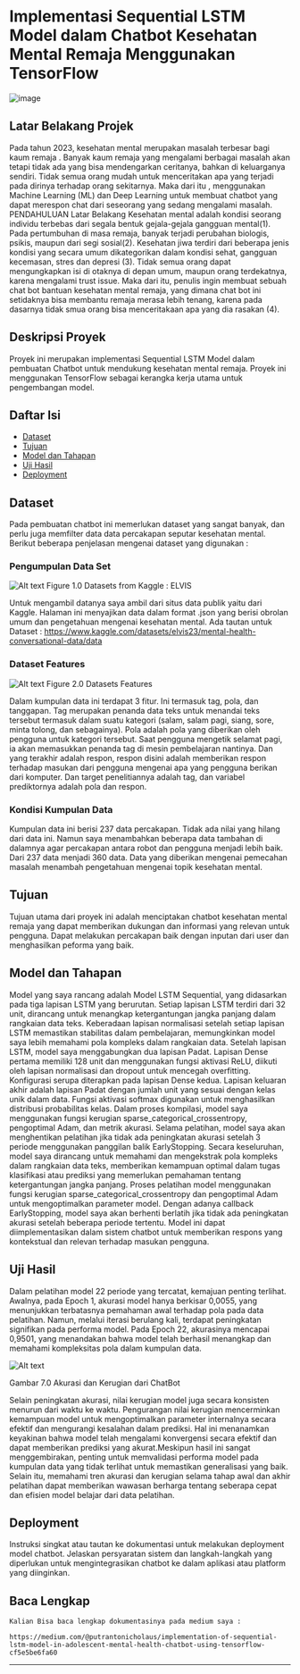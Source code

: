 # Implementasi Sequential LSTM Model dalam Chatbot Kesehatan Mental Remaja Menggunakan TensorFlow

![image](https://github.com/Mazcho/Implementasi-Sequential-LSTM-Model-dalam-Chatbot-Kesehatan-Mental-Remaja-Menggunakan-TensorFlow/assets/77985996/5a78004d-a7f6-4da2-8a12-1dae7ad5927d)

## Latar Belakang Projek
Pada tahun 2023, kesehatan mental merupakan masalah terbesar bagi kaum remaja . Banyak kaum remaja yang mengalami berbagai masalah akan tetapi tidak ada yang bisa mendengarkan ceritanya, bahkan di keluarganya sendiri. Tidak semua orang mudah untuk menceritakan apa yang terjadi pada dirinya terhadap orang sekitarnya. Maka dari itu , menggunakan Machine Learning (ML) dan Deep Learning untuk membuat chatbot yang dapat merespon chat dari seseorang yang sedang mengalami masalah. PENDAHULUAN Latar Belakang Kesehatan mental adalah kondisi seorang individu terbebas dari segala bentuk gejala-gejala gangguan mental(1). Pada pertumbuhan di masa remaja, banyak terjadi perubahan biologis, psikis, maupun dari segi sosial(2). Kesehatan jiwa terdiri dari beberapa jenis kondisi yang secara umum dikategorikan dalam kondisi sehat, gangguan kecemasan, stres dan depresi (3). Tidak semua orang dapat mengungkapkan isi di otaknya di depan umum, maupun orang terdekatnya, karena mengalami trust issue. Maka dari itu, penulis ingin membuat sebuah chat bot bantuan kesehatan mental remaja, yang dimana chat bot ini setidaknya bisa membantu remaja merasa lebih tenang, karena pada dasarnya tidak smua orang bisa menceritakaan apa yang dia rasakan (4).


## Deskripsi Proyek
Proyek ini merupakan implementasi Sequential LSTM Model dalam pembuatan Chatbot untuk mendukung kesehatan mental remaja. Proyek ini menggunakan TensorFlow sebagai kerangka kerja utama untuk pengembangan model.

## Daftar Isi
- [Dataset](#dataset)
- [Tujuan](#tujuan)
- [Model dan Tahapan](#model-dan-tahapan)
- [Uji Hasil](#uji-hasil)
- [Deployment](#deployment)

## Dataset
  Pada pembuatan chatbot ini memerlukan dataset yang sangat banyak, dan perlu juga memfilter data data percakapan seputar kesehatan mental. Berikut beberapa penjelasan mengenai dataset yang digunakan : 


### Pengumpulan Data Set
![Alt text](image.png)
Figure 1.0 Datasets from Kaggle : ELVIS

Untuk mengambil datanya saya ambil dari situs data publik yaitu dari Kaggle. Halaman ini menyajikan data dalam format .json yang berisi obrolan umum dan pengetahuan mengenai kesehatan mental. Ada tautan untuk Dataset : https://www.kaggle.com/datasets/elvis23/mental-health-conversational-data/data

### Dataset Features
![Alt text](image-1.png)
Figure 2.0 Datasets Features

Dalam kumpulan data ini terdapat 3 fitur. Ini termasuk tag, pola, dan tanggapan. Tag merupakan penanda data teks untuk menandai teks tersebut termasuk dalam suatu kategori (salam, salam pagi, siang, sore, minta tolong, dan sebagainya). Pola adalah pola yang diberikan oleh pengguna untuk kategori tersebut. Saat pengguna mengetik selamat pagi, ia akan memasukkan penanda tag di mesin pembelajaran nantinya. Dan yang terakhir adalah respon, respon disini adalah memberikan respon terhadap masukan dari pengguna mengenai apa yang pengguna berikan dari komputer. Dan target penelitiannya adalah tag, dan variabel prediktornya adalah pola dan respon.

### Kondisi Kumpulan Data
Kumpulan data ini berisi 237 data percakapan. Tidak ada nilai yang hilang dari data ini. Namun saya menambahkan beberapa data tambahan di dalamnya agar percakapan antara robot dan pengguna menjadi lebih baik. Dari 237 data menjadi 360 data. Data yang diberikan mengenai pemecahan masalah menambah pengetahuan mengenai topik kesehatan mental.


## Tujuan
  Tujuan utama dari proyek ini adalah menciptakan chatbot kesehatan mental remaja yang dapat memberikan dukungan dan informasi yang relevan untuk pengguna. Dapat melakukan percakapan baik dengan inputan dari user dan menghasilkan peforma yang baik.

## Model dan Tahapan
  Model yang saya rancang adalah Model LSTM Sequential, yang didasarkan pada tiga lapisan LSTM yang berurutan. Setiap lapisan LSTM terdiri dari 32 unit, dirancang untuk menangkap ketergantungan jangka panjang dalam rangkaian data teks. Keberadaan lapisan normalisasi setelah setiap lapisan LSTM memastikan stabilitas dalam pembelajaran, memungkinkan model saya lebih memahami pola kompleks dalam rangkaian data. Setelah lapisan LSTM, model saya menggabungkan dua lapisan Padat. Lapisan Dense pertama memiliki 128 unit dan menggunakan fungsi aktivasi ReLU, diikuti oleh lapisan normalisasi dan dropout untuk mencegah overfitting. Konfigurasi serupa diterapkan pada lapisan Dense kedua.
  Lapisan keluaran akhir adalah lapisan Padat dengan jumlah unit yang sesuai dengan kelas unik dalam data. Fungsi aktivasi softmax digunakan untuk menghasilkan distribusi probabilitas kelas.
  Dalam proses kompilasi, model saya menggunakan fungsi kerugian sparse_categorical_crossentropy, pengoptimal Adam, dan metrik akurasi. Selama pelatihan, model saya akan menghentikan pelatihan jika tidak ada peningkatan akurasi setelah 3 periode menggunakan panggilan balik EarlyStopping.
  Secara keseluruhan, model saya dirancang untuk memahami dan mengekstrak pola kompleks dalam rangkaian data teks, memberikan kemampuan optimal dalam tugas klasifikasi atau prediksi yang memerlukan pemahaman tentang ketergantungan jangka panjang. Proses pelatihan model menggunakan fungsi kerugian sparse_categorical_crossentropy dan pengoptimal Adam untuk mengoptimalkan parameter model. Dengan adanya callback EarlyStopping, model saya akan berhenti berlatih jika tidak ada peningkatan akurasi setelah beberapa periode tertentu. Model ini dapat diimplementasikan dalam sistem chatbot untuk memberikan respons yang kontekstual dan relevan terhadap masukan pengguna.    

## Uji Hasil
  Dalam pelatihan model 22 periode yang tercatat, kemajuan penting terlihat. Awalnya, pada Epoch 1, akurasi model hanya berkisar 0,0055, yang menunjukkan terbatasnya pemahaman awal terhadap pola pada data pelatihan. Namun, melalui iterasi berulang kali, terdapat peningkatan signifikan pada performa model. Pada Epoch 22, akurasinya mencapai 0,9501, yang menandakan bahwa model telah berhasil menangkap dan memahami kompleksitas pola dalam kumpulan data.

![Alt text](image-2.png)

  Gambar 7.0 Akurasi dan Kerugian dari ChatBot
  
  Selain peningkatan akurasi, nilai kerugian model juga secara konsisten menurun dari waktu ke waktu. Pengurangan nilai kerugian mencerminkan kemampuan model untuk mengoptimalkan parameter internalnya secara efektif dan mengurangi kesalahan dalam prediksi. Hal ini menanamkan keyakinan bahwa model telah mengalami konvergensi secara efektif dan dapat memberikan prediksi yang akurat.Meskipun hasil ini sangat menggembirakan, penting untuk memvalidasi performa model pada kumpulan data yang tidak terlihat untuk memastikan generalisasi yang baik. Selain itu, memahami tren akurasi dan kerugian selama tahap awal dan akhir pelatihan dapat memberikan wawasan berharga tentang seberapa cepat dan efisien model belajar dari data pelatihan.

## Deployment
  Instruksi singkat atau tautan ke dokumentasi untuk melakukan deployment model chatbot. Jelaskan persyaratan sistem dan langkah-langkah yang diperlukan untuk mengintegrasikan chatbot ke dalam aplikasi atau platform yang diinginkan.

## Baca Lengkap
    Kalian Bisa baca lengkap dokumentasinya pada medium saya : 
    
    https://medium.com/@putrantonicholaus/implementation-of-sequential-lstm-model-in-adolescent-mental-health-chatbot-using-tensorflow-cf5e5be6fa60
---

